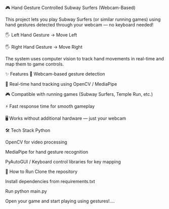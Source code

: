 🎮 Hand Gesture Controlled Subway Surfers (Webcam-Based)

This project lets you play Subway Surfers (or similar running games) using hand gestures detected through your webcam — no keyboard needed!

🖐 Left Hand Gesture → Move Left

🖐 Right Hand Gesture → Move Right

The system uses computer vision to track hand movements in real-time and map them to game controls.


✨ Features
🎥 Webcam-based gesture detection

🎯 Real-time hand tracking using OpenCV / MediaPipe

🎮 Compatible with running games (Subway Surfers, Temple Run, etc.)

⚡ Fast response time for smooth gameplay

🖥 Works without additional hardware — just your webcam


🛠 Tech Stack
Python

OpenCV for video processing

MediaPipe for hand gesture recognition

PyAutoGUI / Keyboard control libraries for key mapping


🚀 How to Run
Clone the repository

Install dependencies from requirements.txt

Run python main.py

Open your game and start playing using gestures!....
